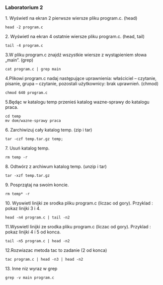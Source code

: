 ### Laboratorium 2

1\. Wyświetl na ekran 2 pierwsze wiersze pliku program.c. (head)
```
head -2 program.c
```
2\. Wyświetl na ekran 4 ostatnie wiersze pliku program.c. (head, tail)
```
tail -4 program.c
```
3\.W pliku program.c znajdź wszystkie wiersze z wystąpieniem słowa „main”. (grep)
```
cat program.c | grep main
```
4\.Plikowi program.c nadaj następujące uprawnienia: właściciel – czytanie, pisanie,
grupa – czytanie, pozostali użytkownicy: brak uprawnień. (chmod)
```
chmod 640 program.c

```
5\.Będąc w katalogu temp przenieś katalog wazne-sprawy do katalogu praca.
```
cd temp
mv dom/wazne-sprawy praca
```
6\. Zarchiwizuj cały katalog temp. (zip i tar)
```
tar -czf temp.tar.gz temp;

```

7\. Usuń katalog temp.
```
rm temp -r
```

8\. Odtwórz z archiwum katalog temp. (unzip i tar)
```
tar -xzf temp.tar.gz
```

9\. Posprzątaj na swoim koncie.
```
rm temp* -r
```
10\. Wyswietl linijki ze srodka pliku program.c (liczac od gory). Przyklad : pokaz linijki 3 i 4.
```
head -n4 program.c | tail -n2
```
11\.Wyswietl linijki ze srodka pliku program.c (liczac od gory). Przyklad : pokaz linijki 4 i 5 od konca.
```
tail -n5 program.c | head -n2
```
12\.Rozwiazac metoda tac to zadanie (2 od konca)
```
tac program.c | head -n3 | head -n2

```
13\. Inne niz wyraz w grep
```
grep -v main program.c

```

